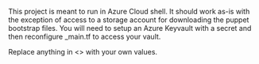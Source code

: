 This project is meant to run in Azure Cloud shell.  It should work as-is with the exception of access to a storage account for downloading the puppet bootstrap files.  You will need to setup an Azure Keyvault with a secret and then reconfigure _main.tf to access your vault.

Replace anything in <> with your own values.